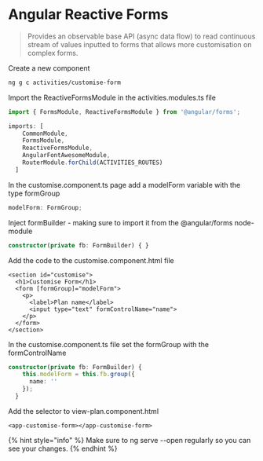 # Angular Reactive Forms

> Provides an observable base API \(async data flow\) to read continuous stream of values inputted to forms that allows more customisation on complex forms.

Create a new component 

```bash
ng g c activities/customise-form
```

Import the ReactiveFormsModule in the activities.modules.ts file

```typescript
import { FormsModule, ReactiveFormsModule } from '@angular/forms';

imports: [
    CommonModule,
    FormsModule,
    ReactiveFormsModule,
    AngularFontAwesomeModule,
    RouterModule.forChild(ACTIVITIES_ROUTES)
  ]
```

In the customise.component.ts page add a modelForm variable with the type formGroup

```typescript
modelForm: FormGroup;
```

Inject formBuilder - making sure to import it from the @angular/forms node-module

```typescript
constructor(private fb: FormBuilder) { }
```

Add the code to the customise.component.html file

```markup
<section id="customise">
  <h1>Customise Form</h1>
  <form [formGroup]="modelForm">
    <p>
      <label>Plan name</label>
      <input type="text" formControlName="name">
    </p>
  </form>
</section>
```

In the customise.component.ts file set the formGroup with the formControlName

```typescript
constructor(private fb: FormBuilder) { 
    this.modelForm = this.fb.group({
      name: ''
    });
  }
```

Add the selector to view-plan.component.html

```markup
<app-customise-form></app-customise-form>
```

{% hint style="info" %}
Make sure to ng serve --open regularly so you can see your changes.
{% endhint %}

